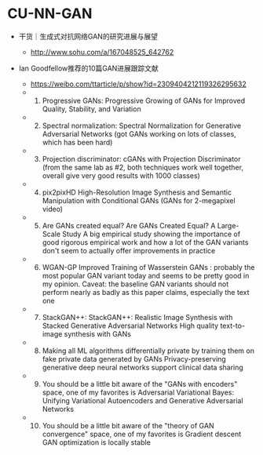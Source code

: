 # CU-NN-GAN
+ 干货｜生成式对抗网络GAN的研究进展与展望
	+ http://www.sohu.com/a/167048525_642762
	
	
+ Ian Goodfellow推荐的10篇GAN进展跟踪文献
	+ https://weibo.com/ttarticle/p/show?id=2309404212119326295632
	+ 1. Progressive GANs: Progressive Growing of GANs for Improved Quality, Stability, and Variation
	+ 2. Spectral normalization: Spectral Normalization for Generative Adversarial Networks (got GANs working on lots of classes, which has been hard)
	+ 3. Projection discriminator: cGANs with Projection Discriminator (from the same lab as #2, both techniques work well together, overall give very good results with 1000 classes)
	+ 4. pix2pixHD High-Resolution Image Synthesis and Semantic Manipulation with Conditional GANs (GANs for 2-megapixel video)​
	+ 5. Are GANs created equal? Are GANs Created Equal? A Large-Scale Study  A big empirical study showing the importance of good rigorous empirical work and how a lot of the GAN variants don't seem to actually offer improvements in practice​
	+ 6. WGAN-GP Improved Training of Wasserstein GANs  : probably the most popular GAN variant today and seems to be pretty good in my opinion. Caveat: the baseline GAN variants should not perform nearly as badly as this paper claims, especially the text one​
	+ 7. StackGAN++: StackGAN++: Realistic Image Synthesis with Stacked Generative Adversarial Networks  High quality text-to-image synthesis with GANs​
	+ 8. Making all ML algorithms differentially private by training them on fake private data generated by GANs​ Privacy-preserving generative deep neural networks support clinical data sharing
	+ 9. You should be a little bit aware of the "GANs with encoders" space, one of my favorites is Adversarial Variational Bayes: Unifying Variational Autoencoders and Generative Adversarial Networks​
	+ 10. You should be a little bit aware of the "theory of GAN convergence" space, one of my favorites is Gradient descent GAN optimization is locally stable​​​​
